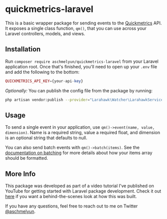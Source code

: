 # quickmetrics-laravel

This is a basic wrapper package for sending events to the [Quickmetrics](https://quickmetrics.io) API. It exposes a single class function, `qm()`, that you can use across your Laravel controllers, models, and views.

## Installation

Run `composer require aschmelyun/quickmetrics-laravel` from your Laravel application root. Once that's finished, you'll need to open up your `.env` file and add the following to the bottom:

```php
QUICKMETRICS_API_KEY={your-api-key}
```

*Optionally:* You can publish the config file from the package by running:

```bash
php artisan vendor:publish --provider="Larahawk\Watcher\LarahawkServiceProvider"
```

## Usage

To send a single event in your application, use `qm()->event(name, value, dimension)`. Name is a required string, value a required float, and dimension is an optional string that defaults to null.

You can also send batch events with `qm()->batch(items)`. See the [documentation on batching](https://app.quickmetrics.io/docs/send-events/batching) for more details about how your items array should be formatted.

## More Info

This package was developed as part of a video tutorial I've published on YouTube for getting started with Laravel package development. Check it out [here](https://www.youtube.com/watch?v=Hr8Zc2Zkcjg) if you want a behind-the-scenes look at how this was built.

If you have any questions, feel free to reach out to me on Twitter [@aschmelyun](https://twitter.com/aschmelyun).